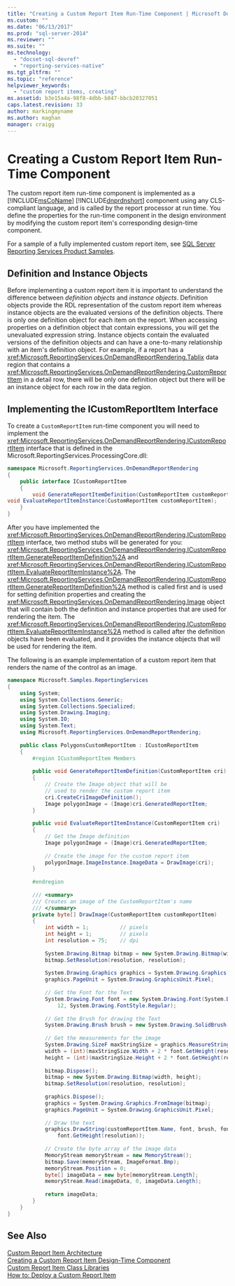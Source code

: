 ```yaml
---
title: "Creating a Custom Report Item Run-Time Component | Microsoft Docs"
ms.custom: ""
ms.date: "06/13/2017"
ms.prod: "sql-server-2014"
ms.reviewer: ""
ms.suite: ""
ms.technology: 
  - "docset-sql-devref"
  - "reporting-services-native"
ms.tgt_pltfrm: ""
ms.topic: "reference"
helpviewer_keywords: 
  - "custom report items, creating"
ms.assetid: b3e15a4a-98f8-4dbb-b847-bbcb20327051
caps.latest.revision: 33
author: markingmyname
ms.author: maghan
manager: craigg
---
```

# Creating a Custom Report Item Run-Time Component
  The custom report item run-time component is implemented as a [!INCLUDE[msCoName](../../includes/msconame-md.md)] [!INCLUDE[dnprdnshort](../../includes/dnprdnshort-md.md)] component using any CLS-compliant language, and is called by the report processor at run time. You define the properties for the run-time component in the design environment by modifying the custom report item's corresponding design-time component.  
  
 For a sample of a fully implemented custom report item, see [SQL Server Reporting Services Product Samples](http://go.microsoft.com/fwlink/?LinkId=177889).  
  
## Definition and Instance Objects  
 Before implementing a custom report item it is important to understand the difference between *definition objects* and *instance objects*. Definition objects provide the RDL representation of the custom report item whereas instance objects are the evaluated versions of the definition objects. There is only one definition object for each item on the report. When accessing properties on a definition object that contain expressions, you will get the unevaluated expression string. Instance objects contain the evaluated versions of the definition objects and can have a one-to-many relationship with an item's definition object. For example, if a report has a <xref:Microsoft.ReportingServices.OnDemandReportRendering.Tablix> data region that contains a <xref:Microsoft.ReportingServices.OnDemandReportRendering.CustomReportItem> in a detail row, there will be only one definition object but there will be an instance object for each row in the data region.  
  
## Implementing the ICustomReportItem Interface  
 To create a `CustomReportItem` run-time component you will need to implement the <xref:Microsoft.ReportingServices.OnDemandReportRendering.ICustomReportItem> interface that is defined in the Microsoft.ReportingServices.ProcessingCore.dll:  
  
```csharp  
namespace Microsoft.ReportingServices.OnDemandReportRendering  
{  
    public interface ICustomReportItem  
    {  
        void GenerateReportItemDefinition(CustomReportItem customReportItem);  
void EvaluateReportItemInstance(CustomReportItem customReportItem);  
    }  
}  
```  
  
 After you have implemented the <xref:Microsoft.ReportingServices.OnDemandReportRendering.ICustomReportItem> interface, two method stubs will be generated for you: <xref:Microsoft.ReportingServices.OnDemandReportRendering.ICustomReportItem.GenerateReportItemDefinition%2A> and <xref:Microsoft.ReportingServices.OnDemandReportRendering.ICustomReportItem.EvaluateReportItemInstance%2A>. The <xref:Microsoft.ReportingServices.OnDemandReportRendering.ICustomReportItem.GenerateReportItemDefinition%2A> method is called first and is used for setting definition properties and creating the <xref:Microsoft.ReportingServices.OnDemandReportRendering.Image> object that will contain both the definition and instance properties that are used for rendering the item. The <xref:Microsoft.ReportingServices.OnDemandReportRendering.ICustomReportItem.EvaluateReportItemInstance%2A> method is called after the definition objects have been evaluated, and it provides the instance objects that will be used for rendering the item.  
  
 The following is an example implementation of a custom report item that renders the name of the control as an image.  
  
```csharp  
namespace Microsoft.Samples.ReportingServices  
{  
    using System;  
    using System.Collections.Generic;  
    using System.Collections.Specialized;  
    using System.Drawing.Imaging;  
    using System.IO;  
    using System.Text;  
    using Microsoft.ReportingServices.OnDemandReportRendering;  
  
    public class PolygonsCustomReportItem : ICustomReportItem  
    {  
        #region ICustomReportItem Members  
  
        public void GenerateReportItemDefinition(CustomReportItem cri)  
        {  
            // Create the Image object that will be   
            // used to render the custom report item  
            cri.CreateCriImageDefinition();  
            Image polygonImage = (Image)cri.GeneratedReportItem;  
        }  
  
        public void EvaluateReportItemInstance(CustomReportItem cri)  
        {  
            // Get the Image definition  
            Image polygonImage = (Image)cri.GeneratedReportItem;  
  
            // Create the image for the custom report item  
            polygonImage.ImageInstance.ImageData = DrawImage(cri);  
        }  
  
        #endregion  
  
        /// <summary>  
        /// Creates an image of the CustomReportItem's name  
        /// </summary>  
        private byte[] DrawImage(CustomReportItem customReportItem)  
        {  
            int width = 1;          // pixels  
            int height = 1;         // pixels  
            int resolution = 75;    // dpi  
  
            System.Drawing.Bitmap bitmap = new System.Drawing.Bitmap(width, height);  
            bitmap.SetResolution(resolution, resolution);  
  
            System.Drawing.Graphics graphics = System.Drawing.Graphics.FromImage(bitmap);  
            graphics.PageUnit = System.Drawing.GraphicsUnit.Pixel;  
  
            // Get the Font for the Text  
            System.Drawing.Font font = new System.Drawing.Font(System.Drawing.FontFamily.GenericMonospace,  
                12, System.Drawing.FontStyle.Regular);  
  
            // Get the Brush for drawing the Text  
            System.Drawing.Brush brush = new System.Drawing.SolidBrush(System.Drawing.Color.LightGreen);  
  
            // Get the measurements for the image  
            System.Drawing.SizeF maxStringSize = graphics.MeasureString(customReportItem.Name, font);  
            width = (int)(maxStringSize.Width + 2 * font.GetHeight(resolution));  
            height = (int)(maxStringSize.Height + 2 * font.GetHeight(resolution));  
  
            bitmap.Dispose();  
            bitmap = new System.Drawing.Bitmap(width, height);  
            bitmap.SetResolution(resolution, resolution);  
  
            graphics.Dispose();  
            graphics = System.Drawing.Graphics.FromImage(bitmap);  
            graphics.PageUnit = System.Drawing.GraphicsUnit.Pixel;  
  
            // Draw the text  
            graphics.DrawString(customReportItem.Name, font, brush, font.GetHeight(resolution),   
                font.GetHeight(resolution));  
  
            // Create the byte array of the image data  
            MemoryStream memoryStream = new MemoryStream();  
            bitmap.Save(memoryStream, ImageFormat.Bmp);  
            memoryStream.Position = 0;  
            byte[] imageData = new byte[memoryStream.Length];  
            memoryStream.Read(imageData, 0, imageData.Length);  
  
            return imageData;  
        }  
    }  
}  
```  
  
## See Also  
 [Custom Report Item Architecture](custom-report-item-architecture.md)   
 [Creating a Custom Report Item Design-Time Component](creating-a-custom-report-item-design-time-component.md)   
 [Custom Report Item Class Libraries](custom-report-item-class-libraries.md)   
 [How to: Deploy a Custom Report Item](how-to-deploy-a-custom-report-item.md)  
  
  
